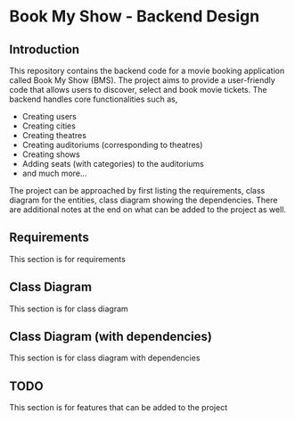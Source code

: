 # Book My Show - Backend Design

## Introduction

This repository contains the backend code for a movie booking 
application called Book My Show (BMS). The project aims to provide a 
user-friendly code that allows users to discover, select and book movie
tickets. The backend handles core functionalities such as,

- Creating users 
- Creating cities
- Creating theatres
- Creating auditoriums (corresponding to theatres)
- Creating shows
- Adding seats (with categories) to the auditoriums
- and much more...

The project can be approached by first listing the requirements, class
diagram for the entities, class diagram showing the dependencies. There
are additional notes at the end on what can be added to the project as
well.

## Requirements

This section is for requirements

## Class Diagram

This section is for class diagram

## Class Diagram (with dependencies)

This section is for class diagram with dependencies

## TODO

This section is for features that can be added to the project